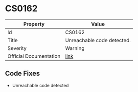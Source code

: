 # CS0162

| Property               | Value                                                             |
| ---------------------- | ----------------------------------------------------------------- |
| Id                     | CS0162                                                            |
| Title                  | Unreachable code detected\.                                       |
| Severity               | Warning                                                           |
| Official Documentation | [link](http://docs.microsoft.com/en-us/dotnet/csharp/misc/cs0162) |

## Code Fixes

* Unreachable code detected
